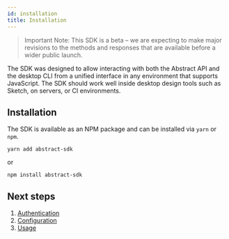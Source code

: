 ```yaml
---
id: installation
title: Installation
---
```


> Important Note: This SDK is a beta – we are expecting to make major revisions to the methods and responses that are available before a wider public launch.

The SDK was designed to allow interacting with both the Abstract API and the desktop CLI from a unified interface in any environment that supports JavaScript. The SDK should work well inside desktop design tools such as Sketch, on servers, or CI environments.

## Installation

The SDK is available as an NPM package and can be installed via `yarn` or `npm`.

```
yarn add abstract-sdk
```

or

```
npm install abstract-sdk
```

## Next steps

1. [Authentication](/docs/authentication)
1. [Configuration](/docs/configuration)
1. [Usage](/docs/usage)
